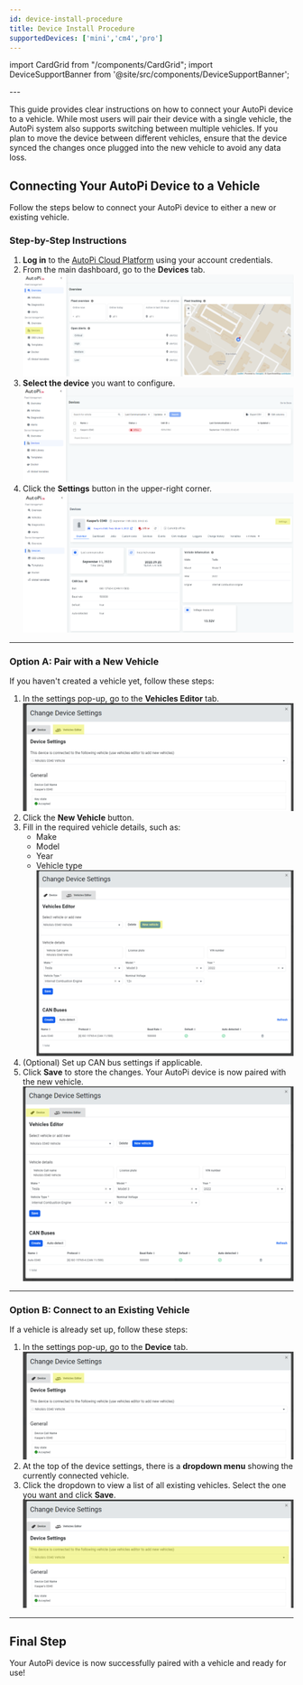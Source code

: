 ```yaml
---
id: device-install-procedure
title: Device Install Procedure 
supportedDevices: ['mini','cm4','pro']
---
```

import CardGrid from "/components/CardGrid";
import DeviceSupportBanner from '@site/src/components/DeviceSupportBanner';

<DeviceSupportBanner supported={frontMatter.supportedDevices} />
---

This guide provides clear instructions on how to connect your AutoPi device to a vehicle. While most users will pair their device with a single vehicle, the AutoPi system also supports switching between multiple vehicles. If you plan to move the device between different vehicles, ensure that the device synced the changes once plugged into the new vehicle to avoid any data loss.

## Connecting Your AutoPi Device to a Vehicle

Follow the steps below to connect your AutoPi device to either a new or existing vehicle.

### Step-by-Step Instructions

1. **Log in** to the [AutoPi Cloud Platform](https://my.autopi.io/) using your account credentials.
2. From the main dashboard, go to the **Devices** tab.  
   ![Main screen - Devices tab](/img/cloud/device_management/device_install_procedure/main_screen_devices.jpg)
3. **Select the device** you want to configure.  
   ![Device selection screen](/img/cloud/device_management/device_install_procedure/device_screen.jpg)
4. Click the **Settings** button in the upper-right corner.  
   ![Device settings button](/img/cloud/device_management/device_install_procedure/selected_device_settings.jpg)

---

### Option A: Pair with a New Vehicle

If you haven't created a vehicle yet, follow these steps:
1. In the settings pop-up, go to the **Vehicles Editor** tab.  
   ![Vehicles editor tab](/img/cloud/device_management/device_install_procedure/device_settings_new_vehicle.png)
2. Click the **New Vehicle** button.
3. Fill in the required vehicle details, such as:
   - Make  
   - Model  
   - Year  
   - Vehicle type  
   ![New vehicle form](/img/cloud/device_management/device_install_procedure/create_new_vehicle_screen_button.png)
4. (Optional) Set up CAN bus settings if applicable.
5. Click **Save** to store the changes. Your AutoPi device is now paired with the new vehicle.  
   ![Return to device settings](/img/cloud/device_management/device_install_procedure/return_to_device_settings.png)

---

### Option B: Connect to an Existing Vehicle

If a vehicle is already set up, follow these steps:

1. In the settings pop-up, go to the **Device** tab.  
   ![Device tab](/img/cloud/device_management/device_install_procedure/device_settings_new_vehicle.png)
2. At the top of the device settings, there is a **dropdown menu** showing the currently connected vehicle.
3. Click the dropdown to view a list of all existing vehicles. Select the one you want and click **Save**.  
   ![Vehicle selection dropdown](/img/cloud/device_management/device_install_procedure/device_settings_select_vehicle.png)

---

## Final Step

Your AutoPi device is now successfully paired with a vehicle and ready for use!

